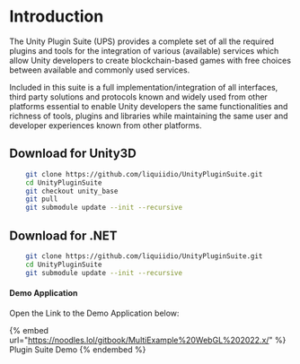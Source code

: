 # Introduction

The Unity Plugin Suite (UPS) provides a complete set of all the required plugins and tools for the integration of various (available) services which allow Unity developers to create blockchain-based games with free choices between available and commonly used services.

Included in this suite is a full implementation/integration of all interfaces, third party solutions and protocols known and widely used from other platforms essential to enable Unity developers the same functionalities and richness of tools, plugins and libraries while maintaining the same user and developer experiences known from other platforms.

## Download for Unity3D
```bash
    git clone https://github.com/liquiidio/UnityPluginSuite.git
    cd UnityPluginSuite
    git checkout unity_base
    git pull
    git submodule update --init --recursive
```

## Download for .NET
```bash
    git clone https://github.com/liquiidio/UnityPluginSuite.git
    cd UnityPluginSuite
    git submodule update --init --recursive
```
#### Demo Application

Open the Link to the Demo Application below:

{% embed url="https://noodles.lol/gitbook/MultiExample%20WebGL%202022.x/" %}
Plugin Suite Demo
{% endembed %}
